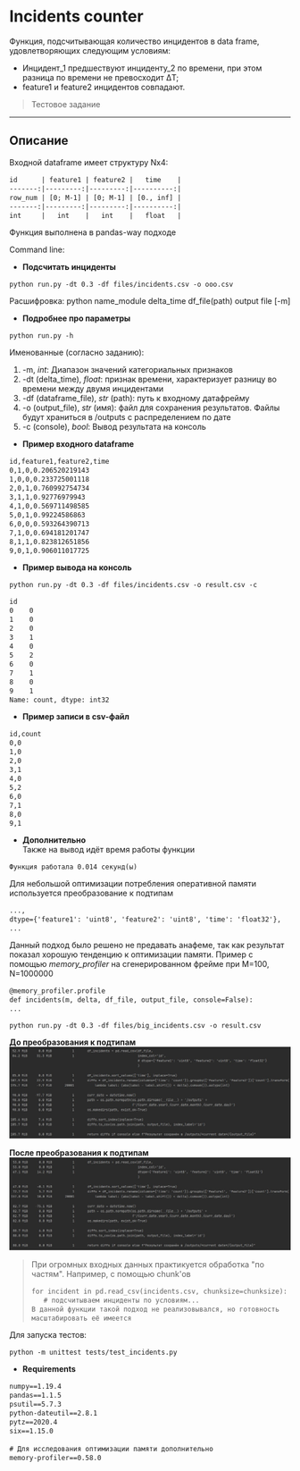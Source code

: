 # Incidents counter
Функция, подсчитывающая количество инцидентов в data frame, удовлетворяющих следующим условиям:
- Инцидент_1 предшествуют инциденту_2 по времени, при этом разница по времени не превосходит ∆T;
- feature1 и feature2 инцидентов совпадают.
> Тестовое задание
---
## Описание
Входной dataframe имеет структуру Nx4:  
~~~
id      | feature1 | feature2 |   time    |
-------:|---------:|---------:|----------:|
row_num | [0; M-1] | [0; M-1] | [0., inf] |
-------:|---------:|---------:|----------:|
int     |   int    |   int    |   float   |

~~~
Функция выполнена в pandas-way подходе  

Command line:  
- **Подсчитать инциденты** 
~~~
python run.py -dt 0.3 -df files/incidents.csv -o ooo.csv
~~~
Расшифровка: python name_module delta_time df_file(path) output file [-m]

- **Подробнее про параметры** 
~~~
python run.py -h
~~~
Именованные (согласно заданию):  
1. -m, _int_: Диапазон значений категориальных признаков
2. -dt (delta_time), _float_: признак времени, характеризует разницу во времени между двумя инцидентами
3. -df (dataframe_file), _str_ (path): путь к входному датафрейму
4. -o (output_file), _str_ (имя): файл для сохранения результатов. Файлы будут храниться в /outputs с распределением по дате
5. -c (console), _bool_: Вывод результата на консоль

- **Пример входного dataframe** 
~~~
id,feature1,feature2,time
0,1,0,0.206520219143
1,0,0,0.233725001118
2,0,1,0.760992754734
3,1,1,0.92776979943
4,1,0,0.569711498585
5,0,1,0.99224586863
6,0,0,0.593264390713
7,1,0,0.694181201747
8,1,1,0.823812651856
9,0,1,0.906011017725
~~~

- **Пример вывода на консоль** 
~~~
python run.py -dt 0.3 -df files/incidents.csv -o result.csv -c
~~~
~~~
id
0    0
1    0
2    0
3    1
4    0
5    2
6    0
7    1
8    0
9    1
Name: count, dtype: int32
~~~
- **Пример записи в csv-файл** 
~~~
id,count
0,0
1,0
2,0
3,1
4,0
5,2
6,0
7,1
8,0
9,1
~~~
- **Дополнительно**  
Также на вывод идёт время работы функции
~~~
Функция работала 0.014 секунд(ы)
~~~
Для небольшой оптимизации потребления оперативной памяти используется преобразование к подтипам
~~~
...,
dtype={'feature1': 'uint8', 'feature2': 'uint8', 'time': 'float32'},
...
~~~
Данный подход было решено не предавать анафеме, так как результат показал хорошую тенденцию к оптимизации памяти.
Пример с помощью *memory_profiler* на сгенерированном фрейме при M=100, N=1000000
~~~
@memory_profiler.profile
def incidents(m, delta, df_file, output_file, console=False):
...
~~~
~~~
python run.py -dt 0.3 -df files/big_incidents.csv -o result.csv
~~~
**До преобразования к подтипам** 
![Image alt](https://github.com/Laztrex/incidents_counter/raw/master/pics/before_subtypes.jpg)

**После преобразования к подтипам**  
![Image alt](https://github.com/Laztrex/incidents_counter/raw/master/pics/after_subtypes.jpg)


> При огромных входных данных практикуется обработка "по частям". Например, с помощью chunk'ов
>~~~
>for incident in pd.read_csv(incidents.csv, chunksize=chunksize):
>    # подсчитываем инциденты по условиям...
> В данной функции такой подход не реализовывался, но готовность масштабировать её имеется
>~~~

Для запуска тестов:
~~~
python -m unittest tests/test_incidents.py
~~~

- **Requirements**  
~~~
numpy==1.19.4
pandas==1.1.5
psutil==5.7.3
python-dateutil==2.8.1
pytz==2020.4
six==1.15.0

# Для исследования оптимизации памяти дополнительно
memory-profiler==0.58.0
~~~